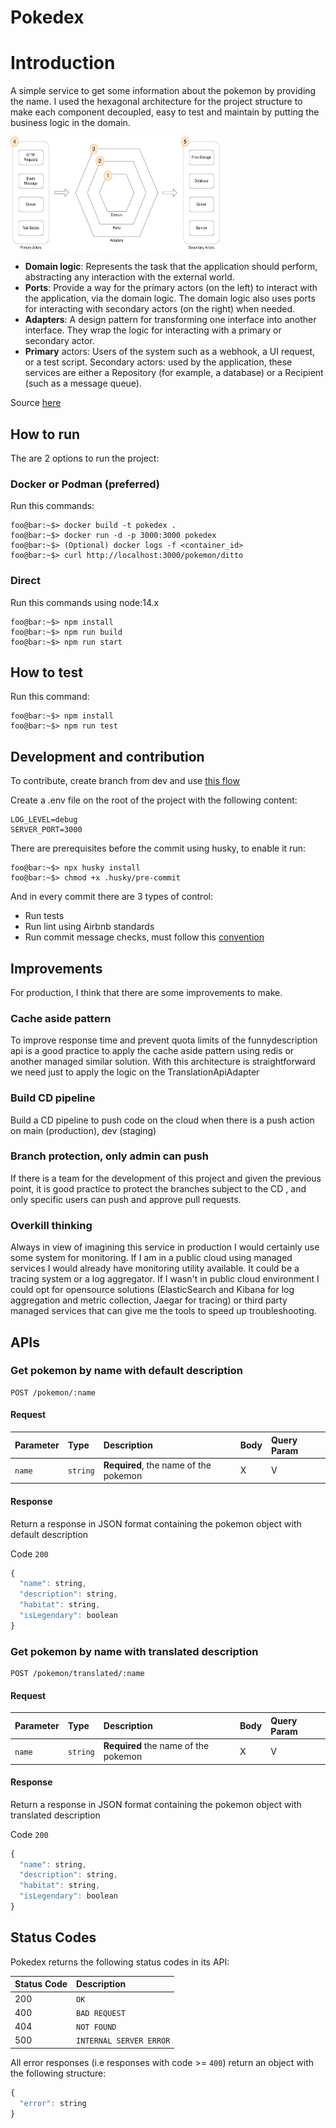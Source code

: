 # Pokedex

# Introduction

A simple service to get some information about the pokemon by providing the name.
I used the hexagonal architecture for the project structure to make each component decoupled, easy to test and maintain by putting the business logic in the domain.

![Hexagonal architecture](/images/hexagonal.png)

- **Domain logic**: Represents the task that the application should perform, abstracting any interaction with the external world.
- **Ports**: Provide a way for the primary actors (on the left) to interact with the application, via the domain logic. The domain logic also uses ports for interacting with secondary actors (on the right) when needed.
- **Adapters**: A design pattern for transforming one interface into another interface. They wrap the logic for interacting with a primary or secondary actor.
- **Primary** actors: Users of the system such as a webhook, a UI request, or a test script.
Secondary actors: used by the application, these services are either a Repository (for example, a database) or a Recipient (such as a message queue).


Source [here](https://aws.amazon.com/it/blogs/compute/developing-evolutionary-architecture-with-aws-lambda/)

## How to run

The are 2 options to run the project:

### Docker or Podman (preferred)
Run this commands:
```console
foo@bar:~$> docker build -t pokedex .
foo@bar:~$> docker run -d -p 3000:3000 pokedex
foo@bar:~$> (Optional) docker logs -f <container_id>
foo@bar:~$> curl http://localhost:3000/pokemon/ditto
```

### Direct
Run this commands using node:14.x
```console
foo@bar:~$> npm install
foo@bar:~$> npm run build
foo@bar:~$> npm run start
```

## How to test
Run this command:

```console
foo@bar:~$> npm install
foo@bar:~$> npm run test
```

## Development and contribution
To contribute, create branch from dev and use [this flow](https://leanpub.com/git-flow/read)

Create a .env file on the root of the project with the following content:
```
LOG_LEVEL=debug
SERVER_PORT=3000
```

There are prerequisites before the commit using husky, to enable it run:
```console
foo@bar:~$> npx husky install
foo@bar:~$> chmod +x .husky/pre-commit 
```
And in every commit there are 3 types of control:
- Run tests
- Run lint using Airbnb standards
- Run commit message checks, must follow this [convention](https://www.conventionalcommits.org/en/v1.0.0-beta.2/)

## Improvements

For production, I think that there are some improvements to make.

### Cache aside pattern
To improve response time and prevent quota limits of the funnydescription api is a good practice to apply the cache aside pattern using redis or another managed similar solution.
With this architecture is straightforward we need just to apply the logic on the TranslationApiAdapter
### Build CD pipeline
Build a CD pipeline to push code on the cloud when there is a push action on main (production), dev (staging)
### Branch protection, only admin can push
If there is a team for the development of this project and given the previous point, it is good practice to protect the branches subject to the CD , and only specific users can push and approve pull requests.

### Overkill thinking
Always in view of imagining this service in production I would certainly use some system for monitoring.
If I am in a public cloud using managed services I would already have monitoring utility available. It could be a tracing system or a log aggregator.
If I wasn't in public cloud environment I could opt for opensource solutions (ElasticSearch and Kibana for log aggregation and metric collection, Jaegar for tracing) or third party managed services that can give me the tools to speed up troubleshooting.

## APIs

### Get pokemon by name with default description

```http
POST /pokemon/:name
```
#### Request

| Parameter | Type | Description | Body | Query Param |
| :--- | :--- | :--- | :--- | :--- |
| `name` | `string` | **Required**, the name of the pokemon | X | V |

#### Response

Return a response in JSON format containing the pokemon object with default description

Code `200`
```javascript
{
  "name": string,
  "description": string,
  "habitat": string,
  "isLegendary": boolean
}
```
### Get pokemon by name with translated description

```http
POST /pokemon/translated/:name
```
#### Request
| Parameter | Type | Description | Body | Query Param |
| :--- | :--- | :--- | :--- | :--- |
| `name` | `string` | **Required** the name of the pokemon | X | V |

#### Response

Return a response in JSON format containing the pokemon object with translated description

Code `200`
```javascript
{
  "name": string,
  "description": string,
  "habitat": string,
  "isLegendary": boolean
}
```

## Status Codes

Pokedex returns the following status codes in its API:

| Status Code | Description |
| :--- | :--- | 
| 200 | `OK` |
| 400 | `BAD REQUEST` |
| 404 | `NOT FOUND` |
| 500 | `INTERNAL SERVER ERROR` |

All error responses (i.e responses with code >= `400`) return an object with the following structure:
```javascript
{
  "error": string
}
```